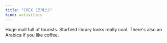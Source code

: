 ```yaml
---
title: "COEX (코엑스)"
kind: activities
---
```

Huge mall full of tourists. Starfield library looks really cool. There's also an Arabica if you like coffee. 